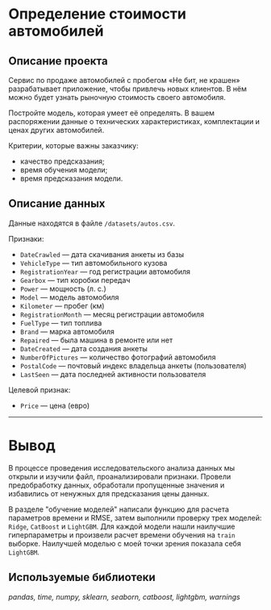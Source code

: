 # Определение стоимости автомобилей

## Описание проекта
Сервис по продаже автомобилей с пробегом «Не бит, не крашен» разрабатывает приложение, чтобы привлечь новых клиентов. В нём можно будет узнать рыночную стоимость своего автомобиля. 

Постройте модель, которая умеет её определять. В вашем распоряжении данные о технических характеристиках, комплектации и ценах других автомобилей.

Критерии, которые важны заказчику:
- качество предсказания;
- время обучения модели;
- время предсказания модели.
  
## Описание данных

Данные находятся в файле `/datasets/autos.csv`.

Признаки:

- `DateCrawled` — дата скачивания анкеты из базы
- `VehicleType` — тип автомобильного кузова
- `RegistrationYear` — год регистрации автомобиля
- `Gearbox` — тип коробки передач
- `Power` — мощность (л. с.)
- `Model` — модель автомобиля
- `Kilometer` — пробег (км)
- `RegistrationMonth` — месяц регистрации автомобиля
- `FuelType` — тип топлива
- `Brand` — марка автомобиля
- `Repaired` — была машина в ремонте или нет
- `DateCreated` — дата создания анкеты
- `NumberOfPictures` — количество фотографий автомобиля
- `PostalCode` — почтовый индекс владельца анкеты (пользователя)
- `LastSeen` — дата последней активности пользователя

Целевой признак:

- `Price` — цена (евро)
---
# Вывод
В процессе проведения исследовательского анализа данных мы открыли и изучили файл, проанализировали признаки. Провели предобработку данных, обработали пропущенные значения и избавились от ненужных для предсказания цены данных.

В разделе "обучение моделей" написали функцию для расчета параметров времени и RMSE, затем выполнили проверку трех моделей: ``Ridge``, ``CatBoost`` и ``LightGBM``. Для каждой модели нашли наилучшие гиперпараметры и произвели расчет времени обучения на ``train`` выборке. Наилучшей моделью c моей точки зрения показала себя ``LightGBM``.
## Используемые библиотеки
*pandas, time, numpy, sklearn, seaborn, catboost, lightgbm, warnings*
